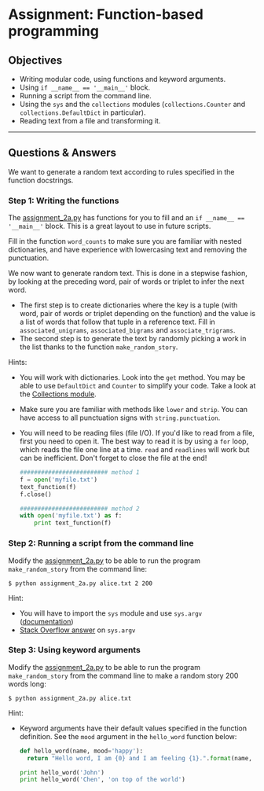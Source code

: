 # Assignment: Function-based programming

## Objectives

- Writing modular code, using functions and keyword arguments.
- Using `if __name__ == '__main__'` block.
- Running a script from the command line.
- Using the `sys` and the `collections` modules (`collections.Counter` and `collections.DefaultDict` in particular).
- Reading text from a file and transforming it.

_______________________________________

## Questions & Answers

We want to generate a random text according to rules specified in the function docstrings.

### Step 1: Writing the functions

 The [assignment_2a.py](../code/assignment_2a.py) has functions for you to fill and an `if __name__ == '__main__'` block. This is a great layout to use in future scripts.

 Fill in the function `word_counts` to make sure you are familiar with nested dictionaries, and have experience with lowercasing text and removing the punctuation.

 We now want to generate random text. This is done in a stepwise fashion, by looking at the preceding word, pair of words or triplet to infer the next word.
 - The first step is to create dictionaries where the key is a tuple (with word, pair of words or triplet depending on the function) and the value is a list of words that follow that tuple in a reference text. Fill in `associated_unigrams`, `associated_bigrams` and `associate_trigrams`.
 - The second step is to generate the text by randomly picking a work in the list thanks to the function `make_random_story`.

 Hints:
 - You will work with dictionaries. Look into the `get` method. You may be able to use `DefaultDict` and `Counter` to simplify your code. Take a look at the [Collections module](https://docs.python.org/2/library/collections.html).
 - Make sure you are familiar with methods like `lower` and `strip`. You can have access to all punctuation signs with `string.punctuation`.
 - You will need to be reading files (file I/O). If you'd like to read from a file, first you need to open it. The best way to read it is by using a `for` loop, which reads the file one line at a time. `read` and `readlines` will work but can be inefficient. Don't forget to close the file at the end!

   ```python
   ######################### method 1
   f = open('myfile.txt')
   text_function(f)
   f.close()

   ######################### method 2
   with open('myfile.txt') as f:
       print text_function(f)
   ```

### Step 2: Running a script from the command line

Modify the [assignment_2a.py](../code/assignment_2a.py) to be able to run the program `make_random_story` from the command line:

  ```
  $ python assignment_2a.py alice.txt 2 200
  ```

Hint:
- You will have to import the `sys` module and use `sys.argv` ([documentation](https://docs.python.org/2/library/sys.html))
- [Stack Overflow answer](http://stackoverflow.com/questions/4117530/sys-argv1-meaning-in-script) on `sys.argv`

### Step 3: Using keyword arguments

Modify the [assignment_2a.py](../code/assignment_2a.py) to be able to run the program `make_random_story` from the command line to make a random story 200 words long:

  ```
  $ python assignment_2a.py alice.txt
  ```

  Hint:
  - Keyword arguments have their default values specified in the function definition. See the `mood` argument in the `hello_word` function below:

    ```python
    def hello_word(name, mood='happy'):
      return "Hello word, I am {0} and I am feeling {1}.".format(name, mood)

    print hello_word('John')
    print hello_word('Chen', 'on top of the world')
    ```
